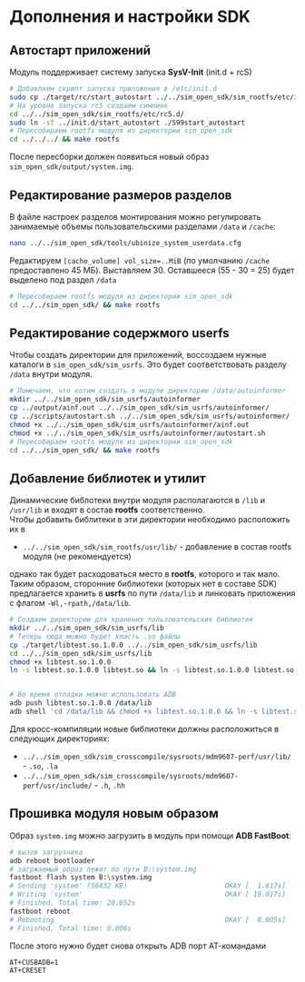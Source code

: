 # __Дополнения и настройки SDK__
## Автостарт приложений
Модуль поддерживает систему запуска __SysV-Init__ (init.d + rcS)  

```sh
# Добавляем скрипт запуска приложения в /etc/init.d
sudo cp ./target/rc/start_autostart ../../sim_open_sdk/sim_rootfs/etc/init.d/
# На уровне запуска rc5 создаем симлинк 
cd ../../sim_open_sdk/sim_rootfs/etc/rc5.d/
sudo ln -sf ../init.d/start_autostart ./S99start_autostart
# Пересобираем rootfs модуля из директории sim_open_sdk
cd ../../../ && make rootfs 
```
После пересборки должен появиться новый образ `sim_open_sdk/output/system.img`.

## Редактирование размеров разделов
В файле настроек разделов монтирования можно регулировать занимаемые объемы пользовательскими разделами `/data` и `/cache`:

```sh
nano ../../sim_open_sdk/tools/ubinize_system_userdata.cfg
```
Редактируем `[cache_volume] vol_size=..MiB` (по умолчанию `/cache` предоставлено 45 МБ). Выставляем 30. Оставшееся (55 - 30 = 25) будет выделено под раздел `/data`

```sh
# Пересобираем rootfs модуля из директории sim_open_sdk
cd ../../sim_open_sdk/ && make rootfs
```

## Редактирование содержмого userfs
Чтобы создать директории для приложений, воссоздаем нужные каталоги в `sim_open_sdk/sim_usrfs`. Это будет соответствовать разделу `/data` внутри модуля.

```sh
# Помечаем, что хотим создать в модуле директорию /data/autoinformer
mkdir ../../sim_open_sdk/sim_usrfs/autoinformer
cp ../output/ainf.out ../../sim_open_sdk/sim_usrfs/autoinformer/
cp ../scripts/autostart.sh ../../sim_open_sdk/sim_usrfs/autoinformer/
chmod +x ../../sim_open_sdk/sim_usrfs/autoinformer/ainf.out
chmod +x ../../sim_open_sdk/sim_usrfs/autoinformer/autostart.sh
# Пересобираем rootfs модуля из директории sim_open_sdk
cd ../../sim_open_sdk/ && make rootfs
```

## Добавление библиотек и утилит
Динамические библотеки внутри модуля располагаются в `/lib` и `/usr/lib` и входят в состав __rootfs__ соответственно.  
Чтобы добавить библитеки в эти директории необходимо расположить их в 

* `../../sim_open_sdk/sim_rootfs/usr/lib/` - добавление в состав rootfs модуля (не рекомендуется)

однако так будет расходоваться место в __rootfs__, которого и так мало. Таким образом, сторонние библиотеки (которых нет в составе SDK) предлагается хранить в __usrfs__ по пути `/data/lib` и линковать приложения с флагом `-Wl,-rpath,/data/lib`. 

```sh
# Создаем директорию для хранения пользовательских библиотек
mkdir ../../sim_open_sdk/sim_usrfs/lib
# Теперь сюда можно будет класть .so файлы
cp ./target/libtest.so.1.0.0 ../../sim_open_sdk/sim_usrfs/lib
cd ../../sim_open_sdk/sim_usrfs/lib
chmod +x libtest.so.1.0.0
ln -s libtest.so.1.0.0 libtest.so && ln -s libtest.so.1.0.0 libtest.so.1


# Во время отладки можно использовать ADB 
adb push libtest.so.1.0.0 /data/lib
adb shell 'cd /data/lib && chmod +x libtest.so.1.0.0 && ln -s libtest.so.1.0.0 libtest.so && ln -s libtest.so.1.0.0 libtest.so.1'
```

Для кросс-компиляции новые библиотеки должны расположиться в следующих директориях:

* `../../sim_open_sdk/sim_crosscompile/sysroots/mdm9607-perf/usr/lib/`  - `.so`, `.la` 
* `../../sim_open_sdk/sim_crosscompile/sysroots/mdm9607-perf/usr/include/` - `.h`, `.hh` 


## Прошивка модуля новым образом
Образ `system.img` можно загрузить в модуль при помощи __ADB FastBoot__:

```sh
# вызов загрузчика
adb reboot bootloader
# загржаемый образ лежит по пути B:\system.img
fastboot flash system B:\system.img
# Sending 'system' (50432 KB)                        OKAY [  1.617s]
# Writing 'system'                                   OKAY [ 19.017s]
# Finished. Total time: 20.652s
fastboot reboot
# Rebooting                                          OKAY [  0.005s]
# Finished. Total time: 0.006s
```

После этого нужно будет снова открыть ADB порт АТ-командами

```sh
AT+CUSBADB=1
AT+CRESET
```

